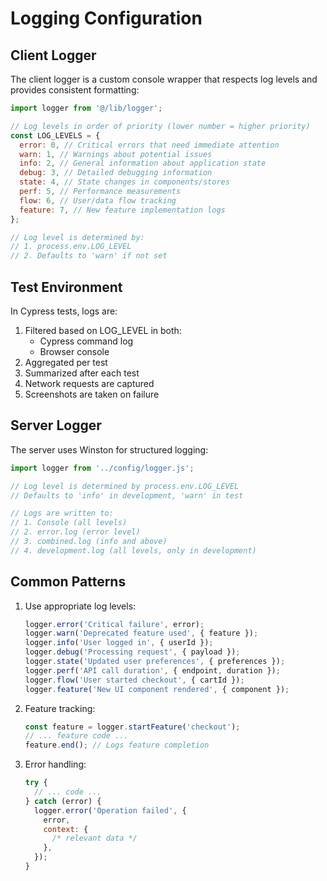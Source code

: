 # Logging Configuration

## Client Logger

The client logger is a custom console wrapper that respects log levels and provides consistent formatting:

```javascript
import logger from '@/lib/logger';

// Log levels in order of priority (lower number = higher priority)
const LOG_LEVELS = {
  error: 0, // Critical errors that need immediate attention
  warn: 1, // Warnings about potential issues
  info: 2, // General information about application state
  debug: 3, // Detailed debugging information
  state: 4, // State changes in components/stores
  perf: 5, // Performance measurements
  flow: 6, // User/data flow tracking
  feature: 7, // New feature implementation logs
};

// Log level is determined by:
// 1. process.env.LOG_LEVEL
// 2. Defaults to 'warn' if not set
```

## Test Environment

In Cypress tests, logs are:

1. Filtered based on LOG_LEVEL in both:
   - Cypress command log
   - Browser console
2. Aggregated per test
3. Summarized after each test
4. Network requests are captured
5. Screenshots are taken on failure

## Server Logger

The server uses Winston for structured logging:

```javascript
import logger from '../config/logger.js';

// Log level is determined by process.env.LOG_LEVEL
// Defaults to 'info' in development, 'warn' in test

// Logs are written to:
// 1. Console (all levels)
// 2. error.log (error level)
// 3. combined.log (info and above)
// 4. development.log (all levels, only in development)
```

## Common Patterns

1. Use appropriate log levels:

   ```javascript
   logger.error('Critical failure', error);
   logger.warn('Deprecated feature used', { feature });
   logger.info('User logged in', { userId });
   logger.debug('Processing request', { payload });
   logger.state('Updated user preferences', { preferences });
   logger.perf('API call duration', { endpoint, duration });
   logger.flow('User started checkout', { cartId });
   logger.feature('New UI component rendered', { component });
   ```

2. Feature tracking:

   ```javascript
   const feature = logger.startFeature('checkout');
   // ... feature code ...
   feature.end(); // Logs feature completion
   ```

3. Error handling:
   ```javascript
   try {
     // ... code ...
   } catch (error) {
     logger.error('Operation failed', {
       error,
       context: {
         /* relevant data */
       },
     });
   }
   ```

